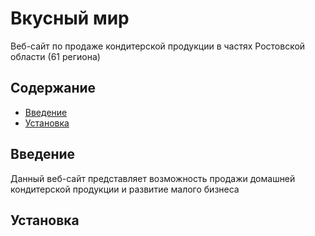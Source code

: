 # Вкусный мир
Веб-сайт по продаже кондитерской продукции в частях Ростовской области (61 региона)

## Содержание
- [Введение](#Введение)
- [Установка](#Установка)
## Введение
Данный веб-сайт представляет возможность продажи домашней кондитерской продукции и развитие малого бизнеса 

## Установка

